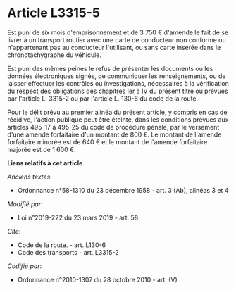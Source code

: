 # Article L3315-5

Est puni de six mois d'emprisonnement et de 3 750 € d'amende le fait de se livrer à un transport routier avec une carte de
conducteur non conforme ou n'appartenant pas au conducteur l'utilisant, ou sans carte insérée dans le chronotachygraphe du
véhicule.

Est puni des mêmes peines le refus de présenter les documents ou les données électroniques signés, de communiquer les
renseignements, ou de laisser effectuer les contrôles ou investigations, nécessaires à la vérification du respect des
obligations des chapitres Ier à IV du présent titre ou prévues par l'article L. 3315-2 ou par l'article L. 130-6 du code de
la route.

Pour le délit prévu au premier alinéa du présent article, y compris en cas de récidive, l'action publique peut être éteinte,
dans les conditions prévues aux articles 495-17 à 495-25 du code de procédure pénale, par le versement d'une amende
forfaitaire d'un montant de 800 €. Le montant de l'amende forfaitaire minorée est de 640 € et le montant de l'amende
forfaitaire majorée est de 1 600 €.

**Liens relatifs à cet article**

_Anciens textes_:

  - Ordonnance n°58-1310 du 23 décembre 1958 - art. 3 (Ab), alinéas 3 et 4

_Modifié par_:

  - Loi n°2019-222 du 23 mars 2019 - art. 58

_Cite_:

  - Code de la route. - art. L130-6
  - Code des transports - art. L3315-2

_Codifié par_:

  - Ordonnance n°2010-1307 du 28 octobre 2010 - art. (V)

